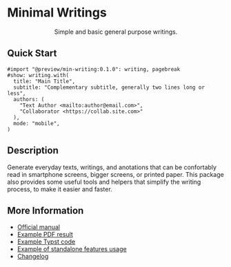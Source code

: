 # Minimal Writings

<center>
Simple and basic general purpose writings.
</center>


## Quick Start

```typst
#import "@preview/min-writing:0.1.0": writing, pagebreak
#show: writing.with(  
  title: "Main Title",
  subtitle: "Complementary subtitle, generally two lines long or less",
  authors: (
    "Text Author <mailto:author@email.com>",
    "Collaborator <https://collab.site.com>"
  ),
  mode: "mobile",
)
```


## Description

Generate everyday texts, writings, and anotations that can be confortably read
in smartphone screens, bigger screens, or printed paper.  This package also
provides some useful tools and helpers that simplify the writing process, to
make it easier and faster.


## More Information

- [Official manual](https://raw.githubusercontent.com/mayconfmelo/min-writing/refs/tags/0.1.0/docs/manual.pdf)
- [Example PDF result](https://raw.githubusercontent.com/mayconfmelo/min-writing/refs/tags/0.1.0/docs/example.pdf)
- [Example Typst code](https://github.com/mayconfmelo/min-writing/blob/0.1.0/template/main.typ)
- [Example of standalone features usage](https://github.com/mayconfmelo/min-writing/blob/0.1.0/template/parts/)
- [Changelog](https://github.com/mayconfmelo/min-writing/blob/main/CHANGELOG.md)